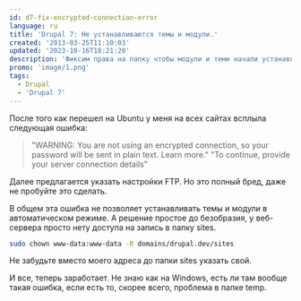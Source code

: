 ```yaml
---
id: d7-fix-encrypted-connection-error
language: ru
title: 'Drupal 7: Не устанавливаются темы и модули.'
created: '2013-03-25T11:10:03'
updated: '2023-10-16T18:21:20'
description: 'Фиксим права на папку чтобы модули и теми начали устанавливаться на Ubuntu.'
promo: 'image/1.png'
tags:
  - Drupal
  - 'Drupal 7'
---
```


После того как перешел на Ubuntu у меня на всех сайтах всплыла следующая ошибка:

> "WARNING: You are not using an encrypted connection, so your password will be
> sent in plain text. Learn more." "To continue, provide your server connection
> details"

Далее предлагается указать настройки FTP. Но это полный бред, даже не пробуйте
это сделать.

В общем эта ошибка не позволяет устанавливать темы и модули в автоматическом
режиме. А решение простое до безобразия, у веб-сервера просто нету доступа на
запись в папку sites.

```sh {"header":"Решение для локального сервера"}
sudo chown www-data:www-data -R domains/drupal.dev/sites
```

Не забудьте вместо моего адреса до папки sites указать свой.

И все, теперь заработает. Не знаю как на Windows, есть ли там вообще такая
ошибка, если есть то, скорее всего, проблема в папке temp.
